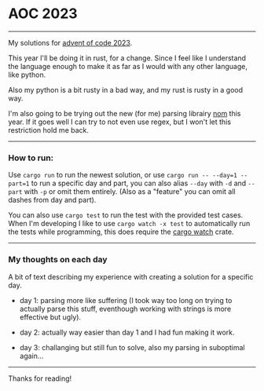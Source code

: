 # AOC 2023

---

My solutions for [advent of code 2023](https://adventofcode.com/2023).

This year I'll be doing it in rust, for a change. Since I feel like I understand the language enough to make it as far as I would with any other language, like python.

Also my python is a bit rusty in a bad way, and my rust is rusty in a good way.

I'm also going to be trying out the new (for me) parsing librairy [nom](https://crates.io/crates/nom) this year. If it goes well I can try to not even use regex, but I won't let this restriction hold me back.

---

### How to run:

Use ``cargo run`` to run the newest solution,
or use ``cargo run -- --day=1 --part=1`` to run a specific day and part,
you can also alias ``--day`` with ``-d`` and ``--part`` with ``-p`` or omit them entirely.
(Also as a "feature" you can omit all dashes from day and part).

You can also use ``cargo test`` to run the test with the provided test cases.
When I'm developing I like to use ``cargo watch -x test`` to automatically run the tests while programming,
this does require the [cargo watch](https://crates.io/crates/cargo-watch) crate.

---

### My thoughts on each day

A bit of text describing my experience with creating a solution for a specific day.

* day 1: parsing more like suffering (I took way too long on trying to actually parse this stuff, eventhough working with strings is more effective but ugly).

* day 2: actually way easier than day 1 and I had fun making it work.

* day 3: challanging but still fun to solve, also my parsing in suboptimal again...

---

Thanks for reading!